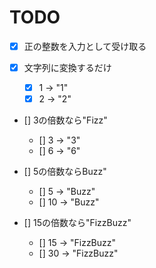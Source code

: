 TODO
====================
- [x] 正の整数を入力として受け取る

- [x] 文字列に変換するだけ
    - [x] 1 -> "1"
    - [x] 2 -> "2"

- [] 3の倍数なら"Fizz"
    - [] 3 -> "3"
    - [] 6 -> "6"

- [] 5の倍数ならBuzz"
    - [] 5 -> "Buzz"
    - [] 10 -> "Buzz"

- [] 15の倍数なら"FizzBuzz"
    - [] 15 -> "FizzBuzz"
    - [] 30 -> "FizzBuzz"

